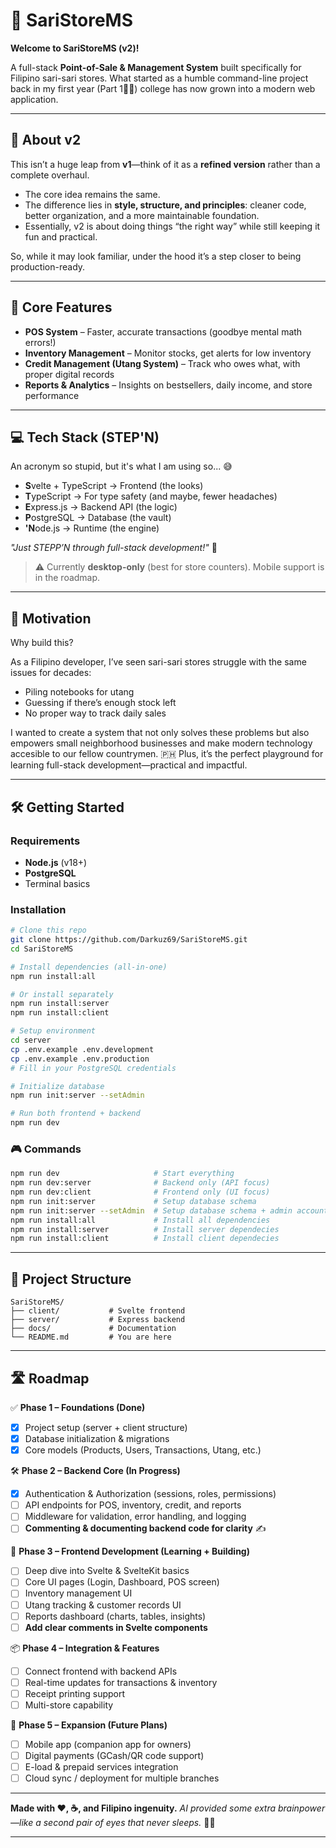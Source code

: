 # 🏪 SariStoreMS

**Welcome to SariStoreMS (v2)!**

A full-stack **Point-of-Sale & Management System** built specifically for Filipino sari-sari stores.
What started as a humble command-line project back in my first year (Part 1🤷‍♂️) college has now grown into a modern web application.

---

## 🔄 About v2

This isn’t a huge leap from **v1**—think of it as a **refined version** rather than a complete overhaul.

* The core idea remains the same.
* The difference lies in **style, structure, and principles**: cleaner code, better organization, and a more maintainable foundation.
* Essentially, v2 is about doing things “the right way” while still keeping it fun and practical.

So, while it may look familiar, under the hood it’s a step closer to being production-ready.

---

## 🎯 Core Features

* **POS System** – Faster, accurate transactions (goodbye mental math errors!)
* **Inventory Management** – Monitor stocks, get alerts for low inventory
* **Credit Management (Utang System)** – Track who owes what, with proper digital records
* **Reports & Analytics** – Insights on bestsellers, daily income, and store performance

---

## 💻 Tech Stack (STEP'N)

An acronym so stupid, but it's what I am using so... 😅

* **S**velte + TypeScript → Frontend (the looks)
* **T**ypeScript → For type safety (and maybe, fewer headaches)
* **E**xpress.js → Backend API (the logic)
* **P**ostgreSQL → Database (the vault)
* **'N**ode.js → Runtime (the engine)

*"Just STEPP’N through full-stack development!"* 🕺

> ⚠️ Currently **desktop-only** (best for store counters). Mobile support is in the roadmap.

---

## 🚀 Motivation

Why build this?

As a Filipino developer, I’ve seen sari-sari stores struggle with the same issues for decades:

* Piling notebooks for utang
* Guessing if there’s enough stock left
* No proper way to track daily sales

I wanted to create a system that not only solves these problems but also empowers small neighborhood businesses and make modern technology accesible to our fellow countrymen. 🇵🇭
Plus, it’s the perfect playground for learning full-stack development—practical and impactful.

---

## 🛠 Getting Started

### Requirements

* **Node.js** (v18+)
* **PostgreSQL**
* Terminal basics

### Installation

```bash
# Clone this repo
git clone https://github.com/Darkuz69/SariStoreMS.git
cd SariStoreMS

# Install dependencies (all-in-one)
npm run install:all

# Or install separately
npm run install:server
npm run install:client

# Setup environment
cd server
cp .env.example .env.development
cp .env.example .env.production
# Fill in your PostgreSQL credentials

# Initialize database
npm run init:server --setAdmin

# Run both frontend + backend
npm run dev
```

### 🎮 Commands

```bash
npm run dev                     # Start everything
npm run dev:server              # Backend only (API focus)
npm run dev:client              # Frontend only (UI focus)
npm run init:server             # Setup database schema
npm run init:server --setAdmin  # Setup database schema + admin account (Must be run once)
npm run install:all             # Install all dependencies
npm run install:server          # Install server dependecies
npm run install:client          # Install client dependecies
```

---

## 📂 Project Structure

```
SariStoreMS/
├── client/           # Svelte frontend
├── server/           # Express backend
├── docs/             # Documentation
└── README.md         # You are here
```

---

## 🛣 Roadmap

✅ **Phase 1 – Foundations (Done)**

* [x] Project setup (server + client structure)
* [x] Database initialization & migrations
* [x] Core models (Products, Users, Transactions, Utang, etc.)

🛠 **Phase 2 – Backend Core (In Progress)**

* [X] Authentication & Authorization (sessions, roles, permissions)
* [ ] API endpoints for POS, inventory, credit, and reports
* [ ] Middleware for validation, error handling, and logging
* [ ] **Commenting & documenting backend code for clarity** ✍️

🎨 **Phase 3 – Frontend Development (Learning + Building)**

* [ ] Deep dive into Svelte & SvelteKit basics
* [ ] Core UI pages (Login, Dashboard, POS screen)
* [ ] Inventory management UI
* [ ] Utang tracking & customer records UI
* [ ] Reports dashboard (charts, tables, insights)
* [ ] **Add clear comments in Svelte components**

📦 **Phase 4 – Integration & Features**

* [ ] Connect frontend with backend APIs
* [ ] Real-time updates for transactions & inventory
* [ ] Receipt printing support
* [ ] Multi-store capability

📱 **Phase 5 – Expansion (Future Plans)**

* [ ] Mobile app (companion app for owners)
* [ ] Digital payments (GCash/QR code support)
* [ ] E-load & prepaid services integration
* [ ] Cloud sync / deployment for multiple branches

---

**Made with ❤️, ☕, and Filipino ingenuity.**
*AI provided some extra brainpower—like a second pair of eyes that never sleeps.* 🤖✨

---
